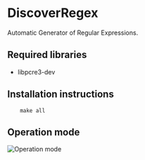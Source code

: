 # DiscoverRegex
Automatic Generator of Regular Expressions.

## Required libraries

* libpcre3-dev

## Installation instructions

```
    make all
```
## Operation mode

![Operation mode](operation_mode.png)
